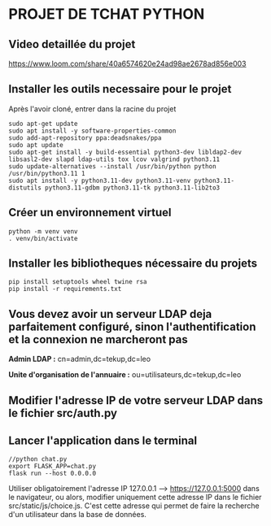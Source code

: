 # PROJET DE TCHAT PYTHON

## Video detaillée du projet

<https://www.loom.com/share/40a6574620e24ad98ae2678ad856e003>

## Installer les outils necessaire pour le projet

Après l'avoir cloné, entrer dans la racine du projet

    sudo apt-get update
    sudo apt install -y software-properties-common
    sudo add-apt-repository ppa:deadsnakes/ppa
    sudo apt update
    sudo apt-get install -y build-essential python3-dev libldap2-dev libsasl2-dev slapd ldap-utils tox lcov valgrind python3.11
    sudo update-alternatives --install /usr/bin/python python /usr/bin/python3.11 1
    sudo apt install -y python3.11-dev python3.11-venv python3.11-distutils python3.11-gdbm python3.11-tk python3.11-lib2to3

## Créer un environnement virtuel

    python -m venv venv
    . venv/bin/activate

## Installer les bibliotheques nécessaire du projets

    pip install setuptools wheel twine rsa
    pip install -r requirements.txt

## Vous devez avoir un serveur LDAP deja parfaitement configuré, sinon l'authentification et la connexion ne marcheront pas

**Admin LDAP :** cn=admin,dc=tekup,dc=leo

**Unite d'organisation de l'annuaire :** ou=utilisateurs,dc=tekup,dc=leo

## Modifier l'adresse IP de votre serveur LDAP dans le fichier src/auth.py

## Lancer l'application dans le terminal

    //python chat.py
    export FLASK_APP=chat.py
    flask run --host 0.0.0.0

Utiliser obligatoirement l'adresse IP 127.0.0.1 --> <https://127.0.0.1:5000> dans le navigateur, ou alors, modifier uniquement cette adresse IP dans le fichier src/static/js/choice.js. C'est cette adresse qui permet de faire la recherche d'un utilisateur dans la base de données.
